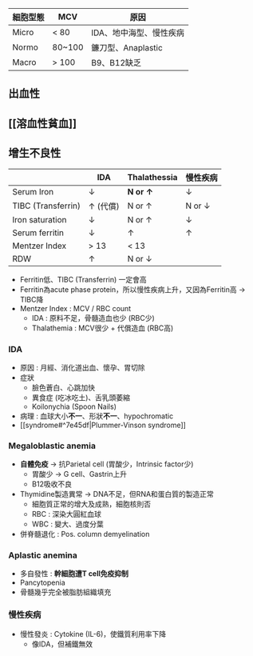 
| 細胞型態  | MCV    | 原因             |
| ----- | ------ | -------------- |
| Micro | < 80   | IDA、地中海型、慢性疾病  |
| Normo | 80~100 | 鐮刀型、Anaplastic |
| Macro | > 100  | B9、B12缺乏       |
## 出血性
## [[溶血性貧血]]
## 增生不良性
|                    | **IDA**     | Thalathessia    | 慢性疾病        |
| ------------------ | ----------- | --------------- | ----------- |
| Serum Iron         | &darr;      | **N or &uarr;** | &darr;      |
| TIBC (Transferrin) | &uarr; (代償) | N or &uarr;     | N or &darr; |
| Iron saturation    | &darr;      | N or &uarr;     | &darr;      |
| Serum ferritin     | &darr;      | &uarr;          | &uarr;      |
| Mentzer Index      | > 13        | < 13            |             |
| RDW                | &uarr;      | N or &darr;     |             |
- Ferritin低、TIBC (Transferrin) 一定會高
- Ferritin為acute phase protein，所以慢性疾病上升，又因為Ferritin高 -> TIBC降
- Mentzer Index : MCV / RBC count
	- IDA : 原料不足，骨髓造血也少 (RBC少)
	- Thalathemia : MCV很少 + 代償造血 (RBC高)
### IDA
- 原因 : 月經、消化道出血、懷孕、胃切除
- 症狀
	- 臉色蒼白、心跳加快
	- 異食症 (吃冰吃土)、舌乳頭萎縮
	- Koilonychia (Spoon Nails)
- 病理 : 血球大小**不一**、形狀**不一**、hypochromatic
- [[syndrome#^7e45df|Plummer-Vinson syndrome]]
### Megaloblastic anemia
- **自體免疫** -> 抗Parietal cell (胃酸少，Intrinsic factor少)
	- 胃酸少 -> G cell、Gastrin上升
	- B12吸收不良
- Thymidine製造異常 -> DNA不足，但RNA和蛋白質的製造正常
	- 細胞質正常的增大及成熟，細胞核則否
	- RBC : 深染大圓紅血球
	- WBC : 變大、過度分葉
- 併脊髓退化 : Pos. column demyelination
### Aplastic anemina
- 多自發性 : **幹細胞遭T cell免疫抑制**
- Pancytopenia
- 骨髓幾乎完全被脂肪組織填充
### 慢性疾病
- 慢性發炎 : Cytokine (IL-6)，使鐵質利用率下降
	- 像IDA，但補鐵無效